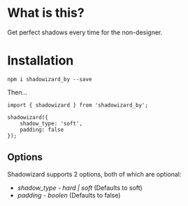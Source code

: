 # What is this?

Get perfect shadows every time for the non-designer.

# Installation

`npm i shadowizard_by --save`

Then...

```
import { shadowizard } from 'shadowizard_by';

shadowizard({
	shadow_type: 'soft',
	padding: false
});

```

## Options

Shadowizard supports 2 options, both of which are optional:

* *shadow_type* - _hard | soft_ (Defaults to soft)
* *padding* - _boolen_ (Defaults to false)
